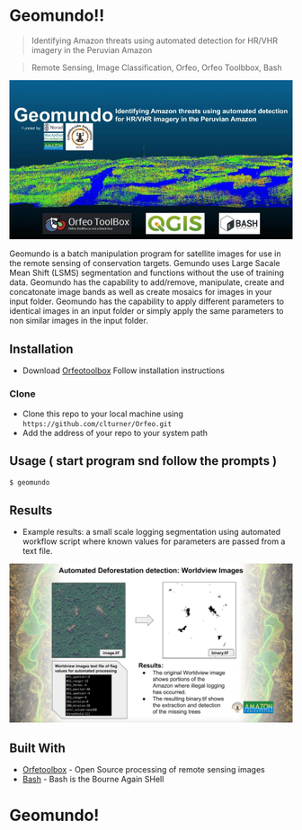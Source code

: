 # Geomundo!!
> Identifying Amazon threats using automated detection for HR/VHR imagery in the Peruvian Amazon

> Remote Sensing, Image Classification, Orfeo, Orfeo Toolbbox, Bash

<img src="https://github.com/clturner/Orfeo/blob/master/images/Geomundo.jpg" title="Geomundo" alt="geomundo">

Geomundo is a batch manipulation program for satellite images for use in the remote sensing of conservation targets. Gemundo uses Large Sacale Mean Shift (LSMS) segmentation and functions without the use of training data. Geomundo has the capability to add/remove, manipulate, create and concatonate image bands as well as create mosaics for images in your input folder. Geomundo has the capability to apply different parameters to identical images in an input folder or simply apply the same parameters to non similar images in the input folder.

## Installation

- Download <a href="https://www.orfeo-toolbox.org/download/">Orfeotoolbox</a> Follow installation instructions

### Clone

- Clone this repo to your local machine using `https://github.com/clturner/Orfeo.git`
- Add the address of your repo to your system path

## Usage ( start program snd follow the prompts )
```
$ geomundo
```
## Results
- Example results: a small scale logging segmentation using automated workflow script where known values for parameters are passed from a text file.

<img src="https://github.com/clturner/Orfeo/blob/master/images/LoggingDetection.png" title="logging Detection" alt="logging Detection">

## Built With

* [Orfetoolbox](https://www.orfeo-toolbox.org/) - Open Source processing of remote sensing images
* [Bash](https://www.gnu.org/software/bash/) - Bash is the Bourne Again SHell

# Geomundo!

